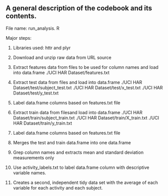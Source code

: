 ## A general description of the codebook and its contents.

File name: run_analysis. R

Major steps:

1. Libraries used: httr and plyr

2. Download and unzip raw data from URL source

3. Extract features data from files to be used for column names and load into data.frame
    ./UCI HAR Dataset/features.txt

4. Extract test data from files and load into data.frame
    ./UCI HAR Dataset/test/subject_test.txt
    ./UCI HAR Dataset/test/x_test.txt
    ./UCI HAR Dataset/test/y_test.txt

5. Label data.frame columns based on features.txt file

6. Extract train data from filesand load into data.frame
    ./UCI HAR Dataset/train/subject_train.txt
    ./UCI HAR Dataset/train/X_train.txt
    ./UCI HAR Dataset/train/y_train.txt

7. Label data.frame columns based on features.txt file

8. Merges the test and train data.frame into one data.frame

9. Grep column names and extracts mean and standard deviation measurements only 

10. Use activity_labels.txt to label data.frame column with descriptive variable names.   

11. Creates a second, independent tidy data set with the average of each variable for each activity and each subject.
